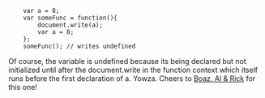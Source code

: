 ```
    var a = 8;
    var someFunc = function(){
        document.write(a);
        var a = 8;
    };
    someFunc(); // writes undefined
```

Of course, the variable is undefined because its being declared but not initialized until after the document.write in the function context which itself runs before the first declaration of a. Yowza. Cheers to [Boaz, Al & Rick](http://weblog.bocoup.com/weird-var-behavior-in-javascript) for this one!